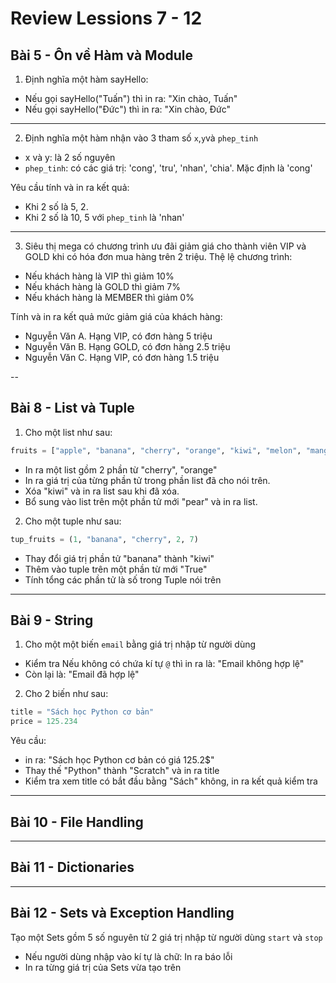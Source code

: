 # Review Lessions 7 - 12

## Bài 5 - Ôn về Hàm và Module

1. Định nghĩa một hàm sayHello:

- Nếu gọi sayHello("Tuấn") thì in ra: "Xin chào, Tuấn"
- Nếu gọi sayHello("Đức") thì in ra: "Xin chào, Đức"

---

2. Định nghĩa một hàm nhận vào 3 tham số `x`,`y`và `phep_tinh`

- x và y: là 2 số nguyên
- `phep_tinh`: có các giá trị: 'cong', 'tru', 'nhan', 'chia'. Mặc định là 'cong'

Yêu cầu tính và in ra kết quả:

- Khi 2 số là 5, 2.
- Khi 2 số là 10, 5 với `phep_tinh` là 'nhan'

---

3. Siêu thị mega có chương trình ưu đãi giảm giá cho thành viên VIP và GOLD khi có hóa đơn mua hàng trên 2 triệu. Thệ lệ chương trình:

- Nếu khách hàng là VIP thì giảm 10%
- Nếu khách hàng là GOLD thì giảm 7%
- Nếu khách hàng là MEMBER thì giảm 0%

Tính và in ra kết quả mức giảm giá của khách hàng:

- Nguyễn Văn A. Hạng VIP, có đơn hàng 5 triệu
- Nguyễn Văn B. Hạng GOLD, có đơn hàng 2.5 triệu
- Nguyễn Văn C. Hạng VIP, có đơn hàng 1.5 triệu

--

## Bài 8 - List và Tuple

1. Cho một list như sau:

```python
fruits = ["apple", "banana", "cherry", "orange", "kiwi", "melon", "mango"]

```

- In ra một list gồm 2 phần từ "cherry", "orange"
- In ra giá trị của từng phần tử trong phần list đã cho nói trên.
- Xóa "kiwi" và in ra list sau khi đã xóa.
- Bổ sung vào list trên một phần tử mới "pear" và in ra list.

2. Cho một tuple như sau:

```python
tup_fruits = (1, "banana", "cherry", 2, 7)
```

- Thay đổi giá trị phần tử "banana" thành "kiwi"
- Thêm vào tuple trên một phần từ mới "True"
- Tính tổng các phần tử là số trong Tuple nói trên

---

## Bài 9 - String

1. Cho một một biến `email` bằng giá trị nhập từ người dùng

- Kiểm tra Nếu không có chứa kí tự `@` thì in ra là: "Email không hợp lệ"
- Còn lại là: "Email đã hợp lệ"

2. Cho 2 biến như sau:

```python
title = "Sách học Python cơ bản"
price = 125.234
```

Yêu cầu:

- in ra: "Sách học Python cơ bản có giá 125.2$"
- Thay thế "Python" thành "Scratch" và in ra title
- Kiểm tra xem title có bắt đầu bằng "Sách" không, in ra kết quả kiểm tra

---

## Bài 10 - File Handling

---

## Bài 11 - Dictionaries

---

## Bài 12 - Sets và Exception Handling

Tạo một Sets gồm 5 số nguyên từ 2 giá trị nhập từ người dùng `start` và `stop`

- Nếu người dùng nhập vào kí tự là chữ: In ra báo lỗi
- In ra từng giá trị của Sets vừa tạo trên
